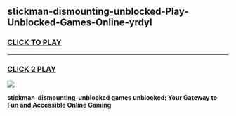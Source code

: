
## stickman-dismounting-unblocked-Play-Unblocked-Games-Online-yrdyl
<h3>
<a href="https://premium76.site?title=stickman-dismounting-unblocked&ref=25A">CLICK TO PLAY</a></h3>
<hr>

<h3>
<a href="https://premium76.site?title=stickman-dismounting-unblocked&ref=25A">CLICK 2 PLAY</a>
  
</h3>

<a href="https://premium76.site?title=stickman-dismounting-unblocked&ref=25A"><img src="https://clearcache.store/games.png"></a>


**stickman-dismounting-unblocked games unblocked: Your Gateway to Fun and Accessible Online Gaming**
